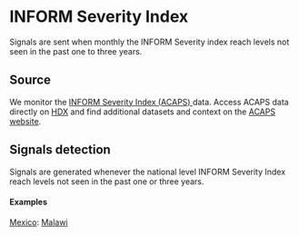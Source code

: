 # INFORM Severity Index

Signals are sent when monthly the INFORM Severity index reach levels not seen in the past one to three years.

## Source

We monitor the [INFORM Severity Index (ACAPS) ](https://www.acaps.org/en/thematics/all-topics/inform-severity-index) data. Access ACAPS data directly on [HDX](https://data.humdata.org/organization/acaps) and find additional datasets and context on the [ACAPS website](https://www.acaps.org/en/).

## Signals detection

Signals are generated whenever the national level INFORM Severity Index reach levels not seen in the past one or three years.

#### Examples

[Mexico](http://eepurl.com/jaCrHc#MEX): 
[Malawi](http://eepurl.com/jaCrtg#MWI)


